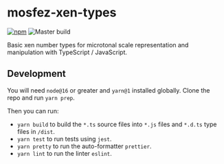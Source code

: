 # mosfez-xen-types

[![npm](https://img.shields.io/npm/v/mosfez-xen-types.svg)](https://www.npmjs.com/package/mosfez-xen-types) ![Master build](https://github.com/dxinteractive/mosfez-xen-types/workflows/CI/badge.svg?branch=main)

Basic xen number types for microtonal scale representation and manipulation with TypeScript / JavaScript.

## Development

You will need `node@16` or greater and `yarn@1` installed globally. Clone the repo and run `yarn prep`.

Then you can run:

- `yarn build` to build the `*.ts` source files into `*.js` files and `*.d.ts` type files in `/dist`.
- `yarn test` to run tests using `jest`.
- `yarn pretty` to run the auto-formatter `prettier`.
- `yarn lint` to run the linter `eslint`.
